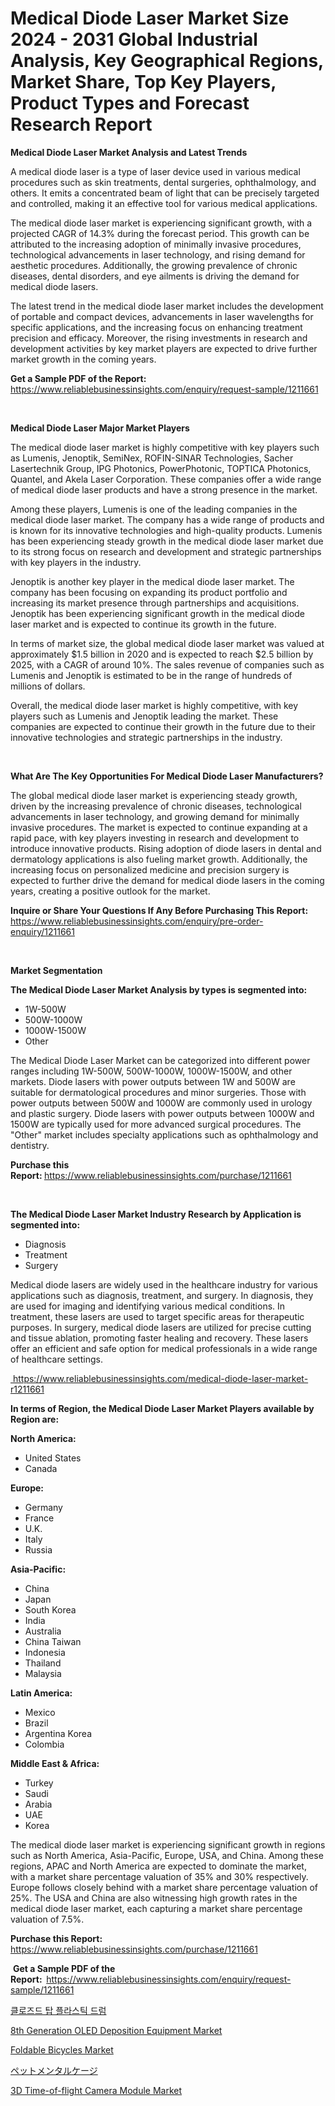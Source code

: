 <p><h1>Medical Diode Laser Market Size 2024 - 2031 Global Industrial Analysis, Key Geographical Regions, Market Share, Top Key Players, Product Types and Forecast Research Report</h1></p><p><strong>Medical Diode Laser Market Analysis and Latest Trends</strong></p>
<p><p>A medical diode laser is a type of laser device used in various medical procedures such as skin treatments, dental surgeries, ophthalmology, and others. It emits a concentrated beam of light that can be precisely targeted and controlled, making it an effective tool for various medical applications.</p><p>The medical diode laser market is experiencing significant growth, with a projected CAGR of 14.3% during the forecast period. This growth can be attributed to the increasing adoption of minimally invasive procedures, technological advancements in laser technology, and rising demand for aesthetic procedures. Additionally, the growing prevalence of chronic diseases, dental disorders, and eye ailments is driving the demand for medical diode lasers.</p><p>The latest trend in the medical diode laser market includes the development of portable and compact devices, advancements in laser wavelengths for specific applications, and the increasing focus on enhancing treatment precision and efficacy. Moreover, the rising investments in research and development activities by key market players are expected to drive further market growth in the coming years.</p></p>
<p><strong>Get a Sample PDF of the Report:&nbsp;</strong> <a href="https://www.reliablebusinessinsights.com/enquiry/request-sample/1211661">https://www.reliablebusinessinsights.com/enquiry/request-sample/1211661</a></p>
<p>&nbsp;</p>
<p><strong>Medical Diode Laser Major Market Players</strong></p>
<p><p>The medical diode laser market is highly competitive with key players such as Lumenis, Jenoptik, SemiNex, ROFIN-SINAR Technologies, Sacher Lasertechnik Group, IPG Photonics, PowerPhotonic, TOPTICA Photonics, Quantel, and Akela Laser Corporation. These companies offer a wide range of medical diode laser products and have a strong presence in the market.</p><p>Among these players, Lumenis is one of the leading companies in the medical diode laser market. The company has a wide range of products and is known for its innovative technologies and high-quality products. Lumenis has been experiencing steady growth in the medical diode laser market due to its strong focus on research and development and strategic partnerships with key players in the industry.</p><p>Jenoptik is another key player in the medical diode laser market. The company has been focusing on expanding its product portfolio and increasing its market presence through partnerships and acquisitions. Jenoptik has been experiencing significant growth in the medical diode laser market and is expected to continue its growth in the future.</p><p>In terms of market size, the global medical diode laser market was valued at approximately $1.5 billion in 2020 and is expected to reach $2.5 billion by 2025, with a CAGR of around 10%. The sales revenue of companies such as Lumenis and Jenoptik is estimated to be in the range of hundreds of millions of dollars.</p><p>Overall, the medical diode laser market is highly competitive, with key players such as Lumenis and Jenoptik leading the market. These companies are expected to continue their growth in the future due to their innovative technologies and strategic partnerships in the industry.</p></p>
<p>&nbsp;</p>
<p><strong>What Are The Key Opportunities For Medical Diode Laser Manufacturers?</strong></p>
<p><p>The global medical diode laser market is experiencing steady growth, driven by the increasing prevalence of chronic diseases, technological advancements in laser technology, and growing demand for minimally invasive procedures. The market is expected to continue expanding at a rapid pace, with key players investing in research and development to introduce innovative products. Rising adoption of diode lasers in dental and dermatology applications is also fueling market growth. Additionally, the increasing focus on personalized medicine and precision surgery is expected to further drive the demand for medical diode lasers in the coming years, creating a positive outlook for the market.</p></p>
<p><strong>Inquire or Share Your Questions If Any Before Purchasing This Report:</strong> <a href="https://www.reliablebusinessinsights.com/enquiry/pre-order-enquiry/1211661">https://www.reliablebusinessinsights.com/enquiry/pre-order-enquiry/1211661</a></p>
<p>&nbsp;</p>
<p><strong>Market Segmentation</strong></p>
<p><strong>The Medical Diode Laser Market Analysis by types is segmented into:</strong></p>
<p><ul><li>1W-500W</li><li>500W-1000W</li><li>1000W-1500W</li><li>Other</li></ul></p>
<p><p>The Medical Diode Laser Market can be categorized into different power ranges including 1W-500W, 500W-1000W, 1000W-1500W, and other markets. Diode lasers with power outputs between 1W and 500W are suitable for dermatological procedures and minor surgeries. Those with power outputs between 500W and 1000W are commonly used in urology and plastic surgery. Diode lasers with power outputs between 1000W and 1500W are typically used for more advanced surgical procedures. The "Other" market includes specialty applications such as ophthalmology and dentistry.</p></p>
<p><strong>Purchase this Report:&nbsp;</strong><a href="https://www.reliablebusinessinsights.com/purchase/1211661">https://www.reliablebusinessinsights.com/purchase/1211661</a></p>
<p>&nbsp;</p>
<p><strong>The Medical Diode Laser Market Industry Research by Application is segmented into:</strong></p>
<p><ul><li>Diagnosis</li><li>Treatment</li><li>Surgery</li></ul></p>
<p><p>Medical diode lasers are widely used in the healthcare industry for various applications such as diagnosis, treatment, and surgery. In diagnosis, they are used for imaging and identifying various medical conditions. In treatment, these lasers are used to target specific areas for therapeutic purposes. In surgery, medical diode lasers are utilized for precise cutting and tissue ablation, promoting faster healing and recovery. These lasers offer an efficient and safe option for medical professionals in a wide range of healthcare settings.</p></p>
<p><a href="https://www.reliablebusinessinsights.com/medical-diode-laser-market-r1211661">&nbsp;https://www.reliablebusinessinsights.com/medical-diode-laser-market-r1211661</a></p>
<p><strong>In terms of Region, the Medical Diode Laser Market Players available by Region are:</strong></p>
<p>
    <p> <strong> North America: </strong>
        <ul>
            <li>United States</li>
            <li>Canada</li>
        </ul>
        </p> 
    <p> <strong> Europe: </strong>
        <ul>
            <li>Germany</li>
            <li>France</li>
            <li>U.K.</li>
            <li>Italy</li>
            <li>Russia</li>
        </ul>
        </p> 
    <p> <strong> Asia-Pacific: </strong>
        <ul>
            <li>China</li>
            <li>Japan</li>
            <li>South Korea</li>
            <li>India</li>
            <li>Australia</li>
            <li>China Taiwan</li>
            <li>Indonesia</li>
            <li>Thailand</li>
            <li>Malaysia</li>
        </ul>
        </p> 
    <p> <strong> Latin America: </strong>
        <ul>
            <li>Mexico</li>
            <li>Brazil</li>
            <li>Argentina Korea</li>
            <li>Colombia</li>
        </ul>
        </p> 
    <p> <strong> Middle East & Africa: </strong>
        <ul>
            <li>Turkey</li>
            <li>Saudi</li>
            <li>Arabia</li>
            <li>UAE</li>
            <li>Korea</li>
        </ul>
    </p>
    </p>
<p><p>The medical diode laser market is experiencing significant growth in regions such as North America, Asia-Pacific, Europe, USA, and China. Among these regions, APAC and North America are expected to dominate the market, with a market share percentage valuation of 35% and 30% respectively. Europe follows closely behind with a market share percentage valuation of 25%. The USA and China are also witnessing high growth rates in the medical diode laser market, each capturing a market share percentage valuation of 7.5%.</p></p>
<p><strong>Purchase this Report: </strong><a href="https://www.reliablebusinessinsights.com/purchase/1211661">https://www.reliablebusinessinsights.com/purchase/1211661</a></p>
<p>&nbsp;<strong>Get a Sample PDF of the Report:&nbsp;&nbsp;</strong><a href="https://www.reliablebusinessinsights.com/enquiry/request-sample/1211661">https://www.reliablebusinessinsights.com/enquiry/request-sample/1211661</a></p>
<p><strong></strong></p>
<p><p><a href="https://github.com/langcat852024/Market-Research-Report-List-1/blob/main/917010095059.md">클로즈드 탑 플라스틱 드럼</a></p><p><a href="https://issuu.com/reportprime-2/docs/8th-generation-oled-deposition-equipment-market-si">8th Generation OLED Deposition Equipment Market</a></p><p><a href="https://github.com/CliffMedina6/Market-Research-Report-List-5/blob/main/foldable-bicycles-market.md">Foldable Bicycles Market</a></p><p><a href="https://github.com/Andrewones2023/Market-Research-Report-List-1/blob/main/6705010101499.md">ペットメンタルケージ</a></p><p><a href="https://issuu.com/reportprime-2/docs/3d-time-of-flight-camera-module-mar_9a521dd8b47f99">3D Time-of-flight Camera Module Market</a></p></p>